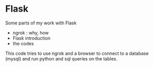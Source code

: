 # Flask
Some parts of my work with Flask

* ngrok : why, how
* Flask introduction
* the codes

This code tries to use ngrok and a browser to connect to a database (mysql) and run python and sql queries on the tables. 
